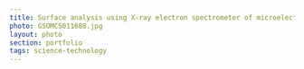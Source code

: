 ```yaml
--- 
title: Surface analysis using X-ray electron spectrometer of microelectronic devices
photo: GSOMCS011688.jpg 
layout: photo 
section: portfolio
tags: science-technology 
---  
```

